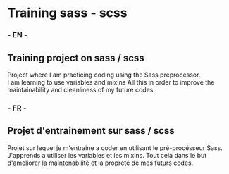 # Training sass - scss
  
### - EN - 
  
## Training project on sass / scss
  
Project where I am practicing coding using the Sass preprocessor.  
I am learning to use variables and mixins
All this in order to improve the maintainability and cleanliness of my future codes.  
  
  
### - FR - 
  
## Projet d'entrainement sur sass / scss
  
Projet sur lequel je m'entraine a coder en utilisant le pré-procésseur Sass.  
J'apprends a utiliser les variables et les mixins.
Tout cela dans le but d'ameliorer la maintenabilité et la propreté de mes futurs codes.
